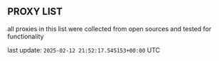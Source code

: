 ## PROXY LIST

all proxies in this list were collected from open sources and tested for functionality

last update: `2025-02-12 21:52:17.545153+00:00` UTC